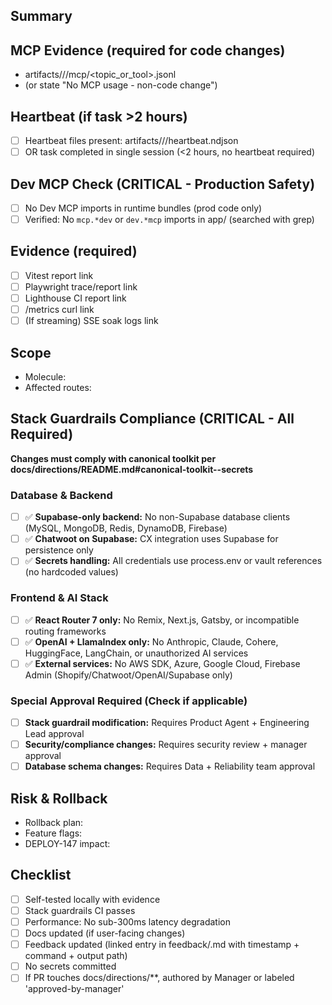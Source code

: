 ## Summary
<!-- What changed and why -->

## MCP Evidence (required for code changes)
<!-- List artifacts/<agent>/<YYYY-MM-DD>/mcp/*.jsonl files created during development -->
- artifacts/<agent>/<date>/mcp/<topic_or_tool>.jsonl
- (or state "No MCP usage - non-code change")

## Heartbeat (if task >2 hours)
<!-- Confirm heartbeat files were updated during 'doing' status -->
- [ ] Heartbeat files present: artifacts/<agent>/<date>/heartbeat.ndjson
- [ ] OR task completed in single session (<2 hours, no heartbeat required)

## Dev MCP Check (CRITICAL - Production Safety)
- [ ] No Dev MCP imports in runtime bundles (prod code only)
- [ ] Verified: No `mcp.*dev` or `dev.*mcp` imports in app/ (searched with grep)

## Evidence (required)
- [ ] Vitest report link
- [ ] Playwright trace/report link
- [ ] Lighthouse CI report link
- [ ] /metrics curl link
- [ ] (If streaming) SSE soak logs link

## Scope
- Molecule: <!-- agent/<agent>/<molecule> -->
- Affected routes:

## Stack Guardrails Compliance (CRITICAL - All Required)
**Changes must comply with canonical toolkit per docs/directions/README.md#canonical-toolkit--secrets**

### Database & Backend
- [ ] ✅ **Supabase-only backend:** No non-Supabase database clients (MySQL, MongoDB, Redis, DynamoDB, Firebase)
- [ ] ✅ **Chatwoot on Supabase:** CX integration uses Supabase for persistence only
- [ ] ✅ **Secrets handling:** All credentials use process.env or vault references (no hardcoded values)

### Frontend & AI Stack  
- [ ] ✅ **React Router 7 only:** No Remix, Next.js, Gatsby, or incompatible routing frameworks
- [ ] ✅ **OpenAI + LlamaIndex only:** No Anthropic, Claude, Cohere, HuggingFace, LangChain, or unauthorized AI services
- [ ] ✅ **External services:** No AWS SDK, Azure, Google Cloud, Firebase Admin (Shopify/Chatwoot/OpenAI/Supabase only)

### Special Approval Required (Check if applicable)
- [ ] **Stack guardrail modification:** Requires Product Agent + Engineering Lead approval
- [ ] **Security/compliance changes:** Requires security review + manager approval
- [ ] **Database schema changes:** Requires Data + Reliability team approval

## Risk & Rollback
- Rollback plan:
- Feature flags:
- DEPLOY-147 impact: <!-- Does this contribute to evidence bundle completion? -->

## Checklist
- [ ] Self-tested locally with evidence
- [ ] Stack guardrails CI passes
- [ ] Performance: No sub-300ms latency degradation
- [ ] Docs updated (if user-facing changes)
- [ ] Feedback updated (linked entry in feedback/<agent>.md with timestamp + command + output path)
- [ ] No secrets committed
- [ ] If PR touches docs/directions/**, authored by Manager or labeled 'approved-by-manager'
